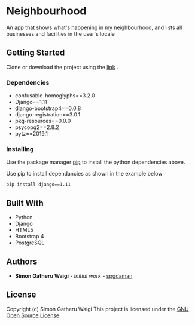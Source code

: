 # Neighbourhood

An app that shows what's happening in my neighbourhood, and lists all businesses and facilities in the user's locale

## Getting Started

Clone or download the project using the [link](https://github.com/spgdaman/hood.git) .

### Dependencies
* confusable-homoglyphs==3.2.0
* Django==1.11
* django-bootstrap4==0.0.8
* django-registration==3.0.1
* pkg-resources==0.0.0
* psycopg2==2.8.2
* pytz==2019.1

### Installing

Use the package manager [pip](https://pip.pypa.io/en/stable/) to install the python dependencies above.

Use pip to install dependancies as shown in the example below

```
pip install django==1.11
```

## Built With

* Python
* Django
* HTML5
* Bootstrap 4
* PostgreSQL

## Authors

* **Simon Gatheru Waigi** - *Initial work* - [spgdaman](https://github.com/spgdaman).

## License

Copyright (c) Simon Gatheru Waigi
This project is licensed under the [GNU Open Source License](LICENSE).